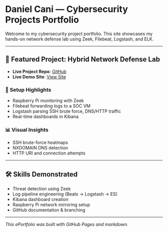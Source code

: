 # Daniel Cani — Cybersecurity Projects Portfolio

Welcome to my cybersecurity project portfolio. This site showcases my hands-on network defense lab using Zeek, Filebeat, Logstash, and ELK.

---

## 🔐 Featured Project: Hybrid Network Defense Lab

- **Live Project Repo**: [GitHub](https://github.com/Daniel1Cani/hybrid-network-defense-lab)
- **Live Demo Site**: [View Site](https://daniel1cani.github.io/hybrid-network-defense-lab/)

### 🔧 Setup Highlights

- Raspberry Pi monitoring with Zeek
- Filebeat forwarding logs to a SOC VM
- Logstash parsing SSH brute force, DNS/HTTP traffic
- Real-time dashboards in Kibana

### 📊 Visual Insights

- SSH brute-force heatmaps
- NXDOMAIN DNS detection
- HTTP URI and connection attempts

---

## 🛠️ Skills Demonstrated

- Threat detection using Zeek
- Log pipeline engineering (Beats → Logstash → ES)
- Kibana dashboard creation
- Raspberry Pi network mirroring setup
- GitHub documentation & branching

---

_This ePortfolio was built with GitHub Pages and markdown._
